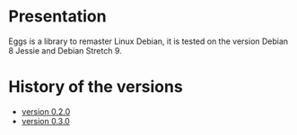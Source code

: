 # Presentation
Eggs is a library to remaster Linux Debian, it is tested on the version Debian 8 Jessie and Debian Stretch 9.

# History of the versions
* [version 0.2.0](v020.md) 
* [version 0.3.0](v030.md)
